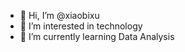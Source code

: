 - 👋 Hi, I’m @xiaobixu
- 👀 I’m interested in technology
- 🌱 I’m currently learning Data Analysis

<!---
xiaobixu/xiaobixu is a ✨ special ✨ repository because its `README.md` (this file) appears on your GitHub profile.
You can click the Preview link to take a look at your changes.
--->
